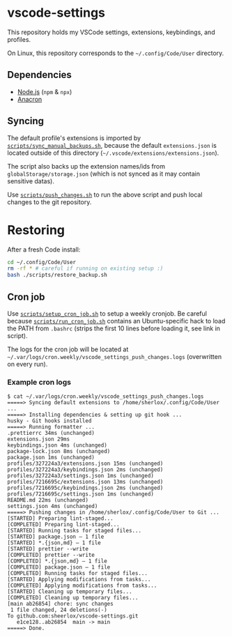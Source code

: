 # vscode-settings

This repository holds my VSCode settings, extensions, keybindings, and profiles.

On Linux, this repository corresponds to the `~/.config/Code/User` directory.

## Dependencies

- [Node.js](https://nodejs.org/) (`npm` & `npx`)
- [Anacron](https://anacron.sourceforge.net/)

## Syncing

The default profile's extensions is imported by [`scripts/sync_manual_backups.sh`](./scripts/sync_manual_backups.sh), because the default `extensions.json` is located outside of this directory (`~/.vscode/extensions/extensions.json`).

The script also backs up the extension names/ids from `globalStorage/storage.json` (which is not synced as it may contain sensitive datas).

Use [`scripts/push_changes.sh`](./scripts/push_changes.sh) to run the above script and push local changes to the git repository.

# Restoring

After a fresh Code install:

```bash
cd ~/.config/Code/User
rm -rf * # careful if running on existing setup :)
bash ./scripts/restore_backup.sh
```

## Cron job

Use [`scripts/setup_cron_job.sh`](./scripts/setup_cron_job.sh) to setup a weekly cronjob. Be careful because [`scripts/run_cron_job.sh`](./scripts/run_cron_job.sh) contains an Ubuntu-specific hack to load the PATH from `.bashrc` (strips the first 10 lines before loading it, see link in script).

The logs for the cron job will be located at `~/.var/logs/cron.weekly/vscode_settings_push_changes.logs` (overwritten on every run).

### Example cron logs

```console
$ cat ~/.var/logs/cron.weekly/vscode_settings_push_changes.logs
=====> Syncing default extensions to /home/sherlox/.config/Code/User ...
=====> Installing dependencies & setting up git hook ...
husky - Git hooks installed
=====> Running formatter ...
.prettierrc 34ms (unchanged)
extensions.json 29ms
keybindings.json 4ms (unchanged)
package-lock.json 8ms (unchanged)
package.json 1ms (unchanged)
profiles/327224a3/extensions.json 15ms (unchanged)
profiles/327224a3/keybindings.json 2ms (unchanged)
profiles/327224a3/settings.json 1ms (unchanged)
profiles/7216695c/extensions.json 13ms (unchanged)
profiles/7216695c/keybindings.json 2ms (unchanged)
profiles/7216695c/settings.json 1ms (unchanged)
README.md 22ms (unchanged)
settings.json 4ms (unchanged)
=====> Pushing changes in /home/sherlox/.config/Code/User to Git ...
[STARTED] Preparing lint-staged...
[COMPLETED] Preparing lint-staged...
[STARTED] Running tasks for staged files...
[STARTED] package.json — 1 file
[STARTED] *.{json,md} — 1 file
[STARTED] prettier --write
[COMPLETED] prettier --write
[COMPLETED] *.{json,md} — 1 file
[COMPLETED] package.json — 1 file
[COMPLETED] Running tasks for staged files...
[STARTED] Applying modifications from tasks...
[COMPLETED] Applying modifications from tasks...
[STARTED] Cleaning up temporary files...
[COMPLETED] Cleaning up temporary files...
[main ab26854] chore: sync changes
 1 file changed, 24 deletions(-)
To github.com:sheerlox/vscode-settings.git
   e1ce128..ab26854  main -> main
=====> Done.
```
